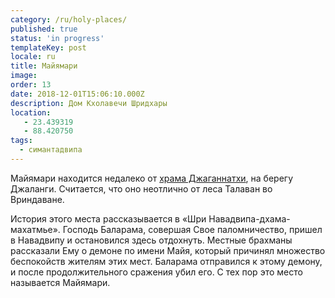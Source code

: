 ```yaml
---
category: /ru/holy-places/
published: true
status: 'in progress'
templateKey: post
locale: ru
title: Майямари
image:
order: 13
date: 2018-12-01T15:06:10.000Z
description: Дом Кхолавечи Шридхары
location:
   - 23.439319
   - 88.420750
tags:
  - симантадвипа
---
```

Майямари находится недалеко от [храма Джаганнатхи](/ru/jagannath-temple), на берегу Джаланги. Считается, что оно неотлично от леса Талаван во Вриндаване.

История этого места рассказывается в «Шри Навадвипа-дхама-махатмье». Господь Баларама, совершая Свое паломничество, пришел в Навадвипу и остановился здесь отдохнуть. Местные брахманы рассказали Ему о демоне по имени Майя, который причинял множество беспокойств жителям этих мест. Баларама отправился к этому демону, и после продолжительного сражения убил его. С тех пор это место называется Майямари.

<tbd locale="ru" url="mailto:haribol@mayapur.live"></tbd>
